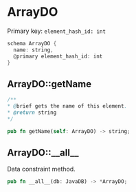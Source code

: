 # ArrayDO

Primary key: `element_hash_id: int`

```rust
schema ArrayDO {
  name: string,
  @primary element_hash_id: int
}
```
## ArrayDO::getName

```java
/**
* @brief gets the name of this element.
* @return string
*/
```
```rust
pub fn getName(self: ArrayDO) -> string;
```
## ArrayDO::\_\_all\_\_

Data constraint method.

```rust
pub fn __all__(db: JavaDB) -> *ArrayDO;
```
